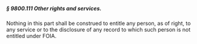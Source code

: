 ##### § 9800.111 Other rights and services. #####

Nothing in this part shall be construed to entitle any person, as of right, to any service or to the disclosure of any record to which such person is not entitled under FOIA.